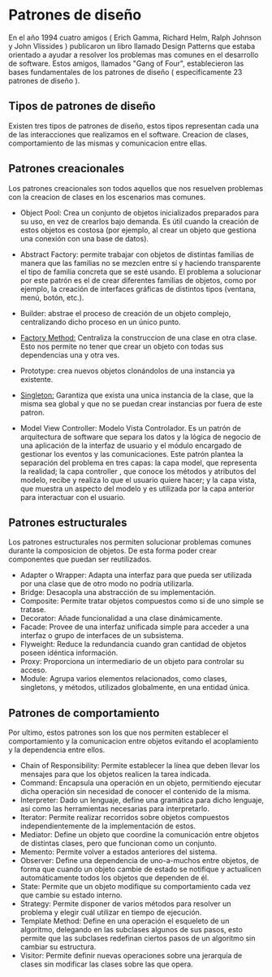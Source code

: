 # Patrones de diseño

En el año 1994 cuatro amigos ( Erich Gamma, Richard Helm, Ralph Johnson y John Vlissides ) publicaron un libro llamado Design Patterns que estaba orientado a ayudar a resolver los problemas mas comunes en el desarrollo de software. Estos amigos, llamados "Gang of Four", establecieron las bases fundamentales de los patrones de diseño ( especificamente 23 patrones de diseño ).

## Tipos de patrones de diseño
Existen tres tipos de patrones de diseño, estos tipos representan cada una de las interacciones que realizamos en el software. Creacion de clases, comportamiento de las mismas y comunicacion entre ellas.

## Patrones creacionales
Los patrones creacionales son todos aquellos que nos resuelven problemas con la creacion de clases en los escenarios mas comunes.

- Object Pool: Crea un conjunto de objetos inicializados preparados para su uso, en vez de crearlos bajo demanda. Es útil cuando la creación de estos objetos es costosa (por ejemplo, al crear un objeto que gestiona una conexión con una base de datos).

- Abstract Factory: permite trabajar con objetos de distintas familias de manera que las familias no se mezclen entre sí y haciendo transparente el tipo de familia concreta que se esté usando. El problema a solucionar por este patrón es el de crear diferentes familias de objetos, como por ejemplo, la creación de interfaces gráficas de distintos tipos (ventana, menú, botón, etc.).
- Builder: abstrae el proceso de creación de un objeto complejo, centralizando dicho proceso en un único punto.

- [Factory Method:](creational-design-patterns/factory-method.md) Centraliza la construccion de una clase en otra clase. Esto nos permite no tener que crear un objeto con todas sus dependencias una y otra ves.

- Prototype: crea nuevos objetos clonándolos de una instancia ya existente.

- [Singleton:](creational-design-patterns/singleton.md) Garantiza que exista una unica instancia de la clase, que la misma sea global y que no se puedan crear instancias por fuera de este patron.

- Model View Controller: Modelo Vista Controlador. Es un patrón de arquitectura de software que separa los datos y la lógica de negocio de una aplicación de la interfaz de usuario y el módulo encargado de gestionar los eventos y las comunicaciones. Este patrón plantea la separación del problema en tres capas: la capa model, que representa la realidad; la capa controller , que conoce los métodos y atributos del modelo, recibe y realiza lo que el usuario quiere hacer; y la capa vista, que muestra un aspecto del modelo y es utilizada por la capa anterior para interactuar con el usuario.


## Patrones estructurales

Los patrones estructurales nos permiten solucionar problemas comunes durante la composicion de objetos. De esta forma poder crear componentes que puedan ser reutilizados.

- Adapter o Wrapper: Adapta una interfaz para que pueda ser utilizada por una clase que de otro modo no podría utilizarla.
- Bridge: Desacopla una abstracción de su implementación.
- Composite: Permite tratar objetos compuestos como si de uno simple se tratase.
- Decorator: Añade funcionalidad a una clase dinámicamente.
- Facade: Provee de una interfaz unificada simple para acceder a una interfaz o grupo de interfaces de un subsistema.
- Flyweight: Reduce la redundancia cuando gran cantidad de objetos poseen idéntica información.
- Proxy: Proporciona un intermediario de un objeto para controlar su acceso.
- Module: Agrupa varios elementos relacionados, como clases, singletons, y métodos, utilizados globalmente, en una entidad única.


## Patrones de comportamiento

Por ultimo, estos patrones son los que nos permiten establecer el comportamiento y la comunicacion entre objetos evitando el acoplamiento y la dependencia entre ellos.

- Chain of Responsibility: Permite establecer la línea que deben llevar los mensajes para que los objetos realicen la tarea indicada.
- Command: Encapsula una operación en un objeto, permitiendo ejecutar dicha operación sin necesidad de conocer el contenido de la misma.
- Interpreter: Dado un lenguaje, define una gramática para dicho lenguaje, así como las herramientas necesarias para interpretarlo.
- Iterator: Permite realizar recorridos sobre objetos compuestos independientemente de la implementación de estos.
- Mediator: Define un objeto que coordine la comunicación entre objetos de distintas clases, pero que funcionan como un conjunto.
- Memento: Permite volver a estados anteriores del sistema.
- Observer: Define una dependencia de uno-a-muchos entre objetos, de forma que cuando un objeto cambie de estado se notifique y actualicen automáticamente todos los objetos que dependen de él.
- State: Permite que un objeto modifique su comportamiento cada vez que cambie su estado interno.
- Strategy: Permite disponer de varios métodos para resolver un problema y elegir cuál utilizar en tiempo de ejecución.
- Template Method: Define en una operación el esqueleto de un algoritmo, delegando en las subclases algunos de sus pasos, esto permite que las subclases redefinan ciertos pasos de un algoritmo sin cambiar su estructura.
- Visitor: Permite definir nuevas operaciones sobre una jerarquía de clases sin modificar las clases sobre las que opera.